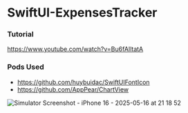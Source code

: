 # SwiftUI-ExpensesTracker

### Tutorial
https://www.youtube.com/watch?v=Bu6fAlltatA

### Pods Used
- https://github.com/huybuidac/SwiftUIFontIcon
- https://github.com/AppPear/ChartView

![Simulator Screenshot - iPhone 16 - 2025-05-16 at 21 18 52](https://github.com/user-attachments/assets/b63a31b8-c80f-4e87-95bf-704bf0b642b0)

